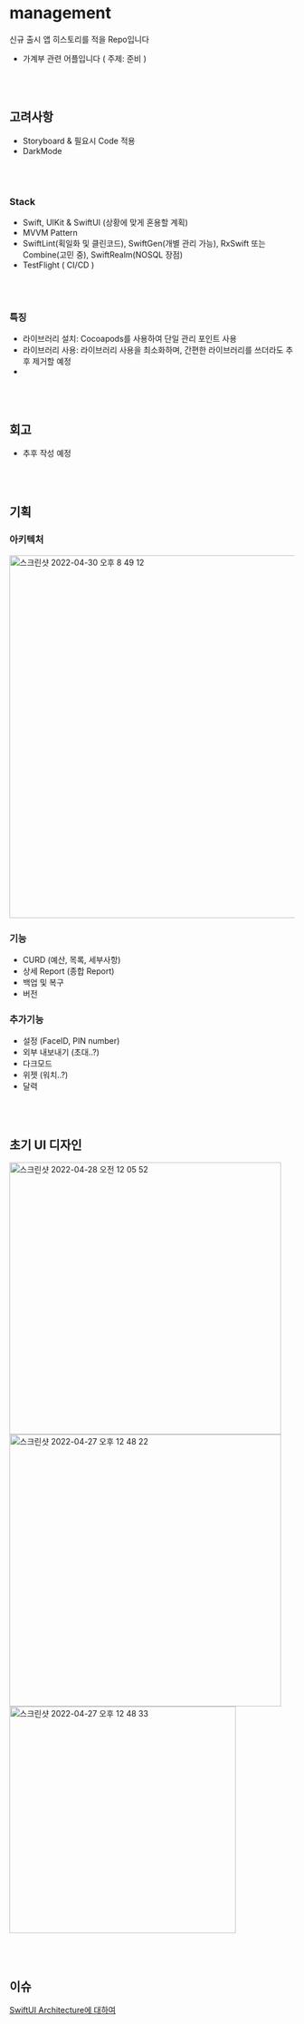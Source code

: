 # management
신규 출시 앱 히스토리를 적을 Repo입니다
- 가계부 관련 어플입니다 ( 주제: 준비 )

<br/><br/>
## 고려사항
- Storyboard & 필요시 Code 적용
- DarkMode

<br/><br/>
### Stack
- Swift, UIKit & SwiftUI (상황에 맞게 혼용할 계획)
- MVVM Pattern
- SwiftLint(획일화 및 클린코드), SwiftGen(개별 관리 가능), RxSwift 또는 Combine(고민 중), SwiftRealm(NOSQL 장점)
- TestFlight ( CI/CD )

<br/><br/>
### 특징
- 라이브러리 설치: Cocoapods를 사용하여 단일 관리 포인트 사용
- 라이브러리 사용: 라이브러리 사용을 최소화하며, 간편한 라이브러리를 쓰더라도 추후 제거할 예정
- 

<br/><br/>
## 회고
- 추후 작성 예정

<br/><br/>
## 기획
### 아키텍처
<img width="640" alt="스크린샷 2022-04-30 오후 8 49 12" src="https://user-images.githubusercontent.com/80211277/166104289-c909fc59-5e66-43d1-bf10-349091b7903e.png">


### 기능
- CURD (예산, 목록, 세부사항)
- 상세 Report (종합 Report)
- 백업 및 복구
- 버전

### 추가기능
- 설정 (FaceID, PIN number)
- 외부 내보내기 (초대..?)
- 다크모드
- 위젯 (워치..?)
- 달력

<br/><br/>
## 초기 UI 디자인
<img width="480" alt="스크린샷 2022-04-28 오전 12 05 52" src="https://user-images.githubusercontent.com/80211277/165551391-a123fc27-f69b-402c-baaa-65b1685eee19.png">
<img width="480" alt="스크린샷 2022-04-27 오후 12 48 22" src="https://user-images.githubusercontent.com/80211277/165436549-6c6fd653-cbe8-417f-91c0-532273cd3e80.png">
<img width="400" alt="스크린샷 2022-04-27 오후 12 48 33" src="https://user-images.githubusercontent.com/80211277/165436554-98f35331-e145-4cb0-9cbd-e982eb05a677.png">

<br/><br/>
## 이슈
[SwiftUI Architecture에 대하여](https://github.com/Lautner-kwangho/management/issues/1)
